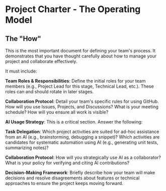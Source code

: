 # Project Charter - The Operating Model

## The "How"

This is the most important document for defining your team's process. It demonstrates that you have thought carefully about how to manage your project and collaborate effectively. 

It must include: 

 **Team Roles & Responsibilities**: Define the initial roles for your team members (e.g., Project Lead for this stage, Technical Lead, etc.). These roles can and should rotate in later stages. 
 
 **Collaboration Protocol**: Detail your team's specific rules for using GitHub. How will you use Issues, Projects, and Discussions? What is your meeting schedule? How will you ensure all work is visible? 
 
 **AI Usage Strategy**: This is a critical section. Answer the following: 


  **Task Delegation**: 
  Which project activities are suited for ad-hoc assistance from an AI (e.g., brainstorming, debugging a snippet)? 
  Which activities are candidates for systematic automation using AI (e.g., generating unit tests, summarizing notes)? 
  
  **Collaboration Protocol**: 
    How will you strategically use AI as a collaborator? 
    What is your policy for verifying and citing AI contributions? 
  
  **Decision-Making Framework**: Briefly describe how your team will make decisions and resolve disagreements about features or technical approaches to ensure the project keeps moving forward. 
